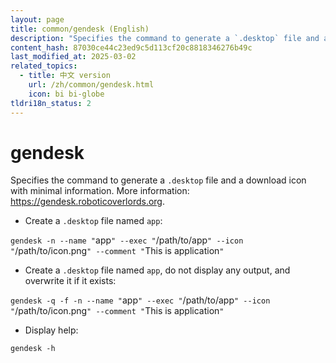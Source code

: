 ```yaml
---
layout: page
title: common/gendesk (English)
description: "Specifies the command to generate a `.desktop` file and a download icon with minimal information."
content_hash: 87030ce44c23ed9c5d113cf20c8818346276b49c
last_modified_at: 2025-03-02
related_topics:
  - title: 中文 version
    url: /zh/common/gendesk.html
    icon: bi bi-globe
tldri18n_status: 2
---
```

# gendesk

Specifies the command to generate a `.desktop` file and a download icon with minimal information.
More information: <https://gendesk.roboticoverlords.org>.

- Create a `.desktop` file named `app`:

`gendesk -n --name "`<span class="tldr-var badge badge-pill bg-dark-lm bg-white-dm text-white-lm text-dark-dm font-weight-bold">app</span>`" --exec "`<span class="tldr-var badge badge-pill bg-dark-lm bg-white-dm text-white-lm text-dark-dm font-weight-bold">/path/to/app</span>`" --icon "`<span class="tldr-var badge badge-pill bg-dark-lm bg-white-dm text-white-lm text-dark-dm font-weight-bold">/path/to/icon.png</span>`" --comment "`<span class="tldr-var badge badge-pill bg-dark-lm bg-white-dm text-white-lm text-dark-dm font-weight-bold">This is application</span>`"`

- Create a `.desktop` file named `app`, do not display any output, and overwrite it if it exists:

`gendesk -q -f -n --name "`<span class="tldr-var badge badge-pill bg-dark-lm bg-white-dm text-white-lm text-dark-dm font-weight-bold">app</span>`" --exec "`<span class="tldr-var badge badge-pill bg-dark-lm bg-white-dm text-white-lm text-dark-dm font-weight-bold">/path/to/app</span>`" --icon "`<span class="tldr-var badge badge-pill bg-dark-lm bg-white-dm text-white-lm text-dark-dm font-weight-bold">/path/to/icon.png</span>`" --comment "`<span class="tldr-var badge badge-pill bg-dark-lm bg-white-dm text-white-lm text-dark-dm font-weight-bold">This is application</span>`"`

- Display help:

`gendesk -h`
